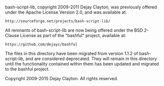 bash-script-lib, copyright 2009-2011 Dejay Clayton, was previously offered
under the Apache License Version 2.0, and was available at:

    http://sourceforge.net/projects/bash-script-lib/

All remnants of bash-script-lib are now being offered under the BSD 2-Clause
License as part of the "bashful" project, available at:

    https://github.com/dejayc/bashful

The files in this directory have been migrated from version 1.1.2 of
bash-script-lib, and are considered deprecated.  They will remain in this
directory until the functionality contained within them has been updated and
migrated to the bashful project.

Copyright 2009-2015 Dejay Clayton.  All rights reserved.
